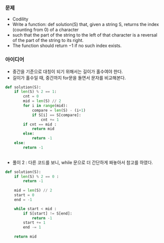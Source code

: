 ### 문제
* Codility
* Write a function: def solution(S) that, given a string S, returns the index (counting from 0) of a character 
* such that the part of the string to the left of that character is a reversal of the part of the string to its right. 
* The function should return −1 if no such index exists.

### 아이디어
* 중간을 기준으로 대칭이 되기 위해서는 길이가 홀수여야 한다.
* 길이가 홀수일 때, 중간까지 for문을 돌면서 문자를 비교해본다. 

```python
def solution(S):
    if len(S) % 2 == 1:
        cnt = 0
        mid = len(S) // 2
        for i in range(mid):
            compare = len(S) - (i+1)
            if S[i] == S[compare]:
                cnt += 1
        if cnt == mid :
            return mid
        else:
            return -1
    else:
        return -1
  
```

* 풀이 2 : 다른 코드를 보니, while 문으로 더 간단하게 짜놓아서 참고를 하였다.
```python
def solution(S):
    if len(S) % 2 == 0 :
        return -1
    
    mid = len(S) // 2
    start = 0
    end = -1

    while start < mid :
        if S[start] != S[end]:
            return -1
        start += 1
        end -= 1
    
    return mid

```

